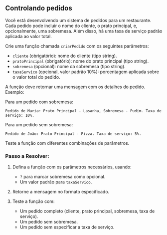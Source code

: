 ## Controlando pedidos

Você está desenvolvendo um sistema de pedidos para um restaurante. Cada pedido pode incluir o nome do cliente, o prato principal, e, opcionalmente, uma sobremesa. Além disso, há uma taxa de serviço padrão aplicada ao valor total.

Crie uma função chamada `criarPedido` com os seguintes parâmetros:

- `cliente` (obrigatório): nome do cliente (tipo string).
- `pratoPrincipal` (obrigatório): nome do prato principal (tipo string).
- `sobremesa` (opcional): nome da sobremesa (tipo string).
- `taxaServico` (opcional, valor padrão 10%): porcentagem aplicada sobre o valor total do pedido.

A função deve retornar uma mensagem com os detalhes do pedido. Exemplo:

Para um pedido com sobremesa:
```
Pedido de Maria: Prato Principal - Lasanha, Sobremesa - Pudim. Taxa de serviço: 10%.
```
Para um pedido sem sobremesa:
```
Pedido de João: Prato Principal - Pizza. Taxa de serviço: 5%.
```

Teste a função com diferentes combinações de parâmetros.

### Passo a Resolver:

1. Defina a função com os parâmetros necessários, usando:
    - `?` para marcar sobremesa como opcional.
    - Um valor padrão para `taxaServico`.

2. Retorne a mensagem no formato especificado.
3. Teste a função com:
    - Um pedido completo (cliente, prato principal, sobremesa, taxa de serviço).
    - Um pedido sem sobremesa.
    - Um pedido sem especificar a taxa de serviço.
